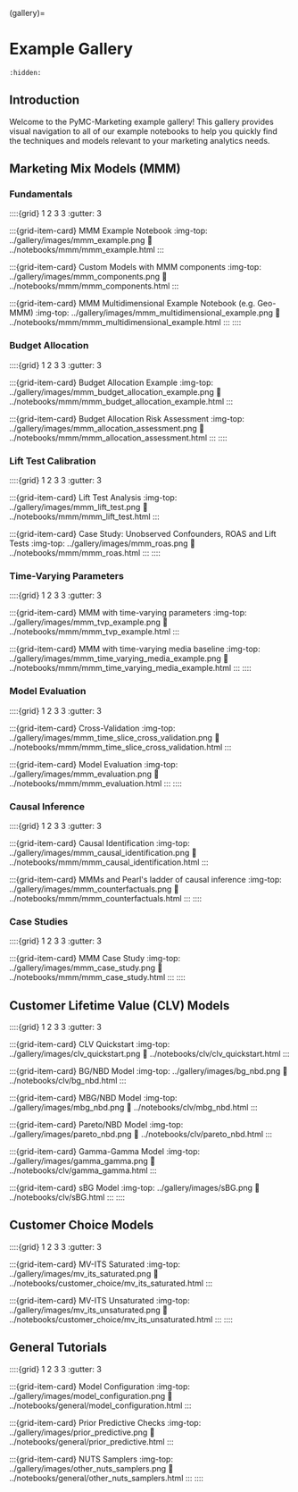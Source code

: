 (gallery)=
# Example Gallery

```{toctree}
:hidden:
```

## Introduction

Welcome to the PyMC-Marketing example gallery! This gallery provides visual navigation to all of our example notebooks to help you quickly find the techniques and models relevant to your marketing analytics needs.

## Marketing Mix Models (MMM)

### Fundamentals

::::{grid} 1 2 3 3
:gutter: 3

:::{grid-item-card} MMM Example Notebook
:img-top: ../gallery/images/mmm_example.png
:link: ../notebooks/mmm/mmm_example.html
:::

:::{grid-item-card} Custom Models with MMM components
:img-top: ../gallery/images/mmm_components.png
:link: ../notebooks/mmm/mmm_components.html
:::

:::{grid-item-card} MMM Multidimensional Example Notebook (e.g. Geo-MMM)
:img-top: ../gallery/images/mmm_multidimensional_example.png
:link: ../notebooks/mmm/mmm_multidimensional_example.html
:::
::::

### Budget Allocation

::::{grid} 1 2 3 3
:gutter: 3

:::{grid-item-card} Budget Allocation Example
:img-top: ../gallery/images/mmm_budget_allocation_example.png
:link: ../notebooks/mmm/mmm_budget_allocation_example.html
:::

:::{grid-item-card} Budget Allocation Risk Assessment
:img-top: ../gallery/images/mmm_allocation_assessment.png
:link: ../notebooks/mmm/mmm_allocation_assessment.html
:::
::::

### Lift Test Calibration

::::{grid} 1 2 3 3
:gutter: 3

:::{grid-item-card} Lift Test Analysis
:img-top: ../gallery/images/mmm_lift_test.png
:link: ../notebooks/mmm/mmm_lift_test.html
:::

:::{grid-item-card} Case Study: Unobserved Confounders, ROAS and Lift Tests
:img-top: ../gallery/images/mmm_roas.png
:link: ../notebooks/mmm/mmm_roas.html
:::
::::

### Time-Varying Parameters

::::{grid} 1 2 3 3
:gutter: 3

:::{grid-item-card} MMM with time-varying parameters
:img-top: ../gallery/images/mmm_tvp_example.png
:link: ../notebooks/mmm/mmm_tvp_example.html
:::

:::{grid-item-card} MMM with time-varying media baseline
:img-top: ../gallery/images/mmm_time_varying_media_example.png
:link: ../notebooks/mmm/mmm_time_varying_media_example.html
:::
::::

### Model Evaluation

::::{grid} 1 2 3 3
:gutter: 3

:::{grid-item-card} Cross-Validation
:img-top: ../gallery/images/mmm_time_slice_cross_validation.png
:link: ../notebooks/mmm/mmm_time_slice_cross_validation.html
:::

:::{grid-item-card} Model Evaluation
:img-top: ../gallery/images/mmm_evaluation.png
:link: ../notebooks/mmm/mmm_evaluation.html
:::
::::

### Causal Inference

::::{grid} 1 2 3 3
:gutter: 3

:::{grid-item-card} Causal Identification
:img-top: ../gallery/images/mmm_causal_identification.png
:link: ../notebooks/mmm/mmm_causal_identification.html
:::

:::{grid-item-card} MMMs and Pearl's ladder of causal inference
:img-top: ../gallery/images/mmm_counterfactuals.png
:link: ../notebooks/mmm/mmm_counterfactuals.html
:::
::::

### Case Studies

::::{grid} 1 2 3 3
:gutter: 3

:::{grid-item-card} MMM Case Study
:img-top: ../gallery/images/mmm_case_study.png
:link: ../notebooks/mmm/mmm_case_study.html
:::
::::

## Customer Lifetime Value (CLV) Models

::::{grid} 1 2 3 3
:gutter: 3

:::{grid-item-card} CLV Quickstart
:img-top: ../gallery/images/clv_quickstart.png
:link: ../notebooks/clv/clv_quickstart.html
:::

:::{grid-item-card} BG/NBD Model
:img-top: ../gallery/images/bg_nbd.png
:link: ../notebooks/clv/bg_nbd.html
:::

:::{grid-item-card} MBG/NBD Model
:img-top: ../gallery/images/mbg_nbd.png
:link: ../notebooks/clv/mbg_nbd.html
:::

:::{grid-item-card} Pareto/NBD Model
:img-top: ../gallery/images/pareto_nbd.png
:link: ../notebooks/clv/pareto_nbd.html
:::

:::{grid-item-card} Gamma-Gamma Model
:img-top: ../gallery/images/gamma_gamma.png
:link: ../notebooks/clv/gamma_gamma.html
:::

:::{grid-item-card} sBG Model
:img-top: ../gallery/images/sBG.png
:link: ../notebooks/clv/sBG.html
:::
::::

## Customer Choice Models

::::{grid} 1 2 3 3
:gutter: 3

:::{grid-item-card} MV-ITS Saturated
:img-top: ../gallery/images/mv_its_saturated.png
:link: ../notebooks/customer_choice/mv_its_saturated.html
:::

:::{grid-item-card} MV-ITS Unsaturated
:img-top: ../gallery/images/mv_its_unsaturated.png
:link: ../notebooks/customer_choice/mv_its_unsaturated.html
:::
::::

## General Tutorials

::::{grid} 1 2 3 3
:gutter: 3

:::{grid-item-card} Model Configuration
:img-top: ../gallery/images/model_configuration.png
:link: ../notebooks/general/model_configuration.html
:::

:::{grid-item-card} Prior Predictive Checks
:img-top: ../gallery/images/prior_predictive.png
:link: ../notebooks/general/prior_predictive.html
:::

:::{grid-item-card} NUTS Samplers
:img-top: ../gallery/images/other_nuts_samplers.png
:link: ../notebooks/general/other_nuts_samplers.html
:::
::::
